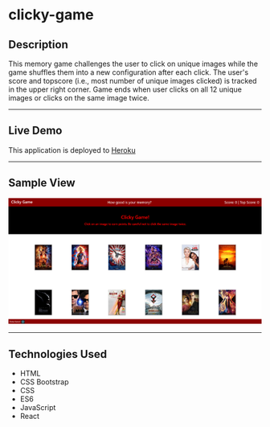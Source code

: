 # clicky-game

## Description

This memory game challenges the user to click on unique images while the game shuffles them into a new configuration after each click. The user's score and topscore (i.e., most number of unique images clicked) is tracked in the upper right corner. Game ends when user clicks on all 12 unique images or clicks on the same image twice.

---

## Live Demo

This application is deployed to [Heroku](https://morning-beach-93852.herokuapp.com/)

---

## Sample View

![Game Screenshot](./public/images/screencap.PNG)

---

## Technologies Used

- HTML
- CSS Bootstrap
- CSS
- ES6
- JavaScript
- React

